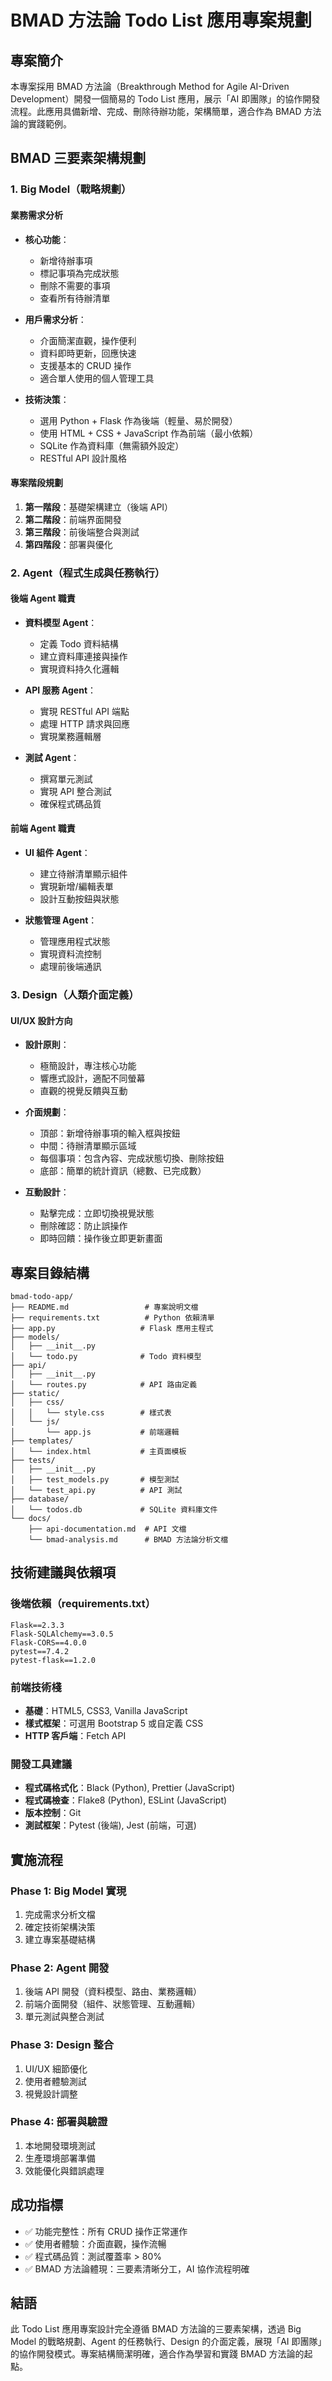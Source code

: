 # BMAD 方法論 Todo List 應用專案規劃

## 專案簡介

本專案採用 BMAD 方法論（Breakthrough Method for Agile AI-Driven Development）開發一個簡易的 Todo List 應用，展示「AI 即團隊」的協作開發流程。此應用具備新增、完成、刪除待辦功能，架構簡單，適合作為 BMAD 方法論的實踐範例。

## BMAD 三要素架構規劃

### 1. Big Model（戰略規劃）

#### 業務需求分析
- **核心功能**：
  - 新增待辦事項
  - 標記事項為完成狀態
  - 刪除不需要的事項
  - 查看所有待辦清單
  
- **用戶需求分析**：
  - 介面簡潔直觀，操作便利
  - 資料即時更新，回應快速
  - 支援基本的 CRUD 操作
  - 適合單人使用的個人管理工具

- **技術決策**：
  - 選用 Python + Flask 作為後端（輕量、易於開發）
  - 使用 HTML + CSS + JavaScript 作為前端（最小依賴）
  - SQLite 作為資料庫（無需額外設定）
  - RESTful API 設計風格

#### 專案階段規劃
1. **第一階段**：基礎架構建立（後端 API）
2. **第二階段**：前端界面開發
3. **第三階段**：前後端整合與測試
4. **第四階段**：部署與優化

### 2. Agent（程式生成與任務執行）

#### 後端 Agent 職責
- **資料模型 Agent**：
  - 定義 Todo 資料結構
  - 建立資料庫連接與操作
  - 實現資料持久化邏輯

- **API 服務 Agent**：
  - 實現 RESTful API 端點
  - 處理 HTTP 請求與回應
  - 實現業務邏輯層

- **測試 Agent**：
  - 撰寫單元測試
  - 實現 API 整合測試
  - 確保程式碼品質

#### 前端 Agent 職責
- **UI 組件 Agent**：
  - 建立待辦清單顯示組件
  - 實現新增/編輯表單
  - 設計互動按鈕與狀態

- **狀態管理 Agent**：
  - 管理應用程式狀態
  - 實現資料流控制
  - 處理前後端通訊

### 3. Design（人類介面定義）

#### UI/UX 設計方向
- **設計原則**：
  - 極簡設計，專注核心功能
  - 響應式設計，適配不同螢幕
  - 直觀的視覺反饋與互動

- **介面規劃**：
  - 頂部：新增待辦事項的輸入框與按鈕
  - 中間：待辦清單顯示區域
  - 每個事項：包含內容、完成狀態切換、刪除按鈕
  - 底部：簡單的統計資訊（總數、已完成數）

- **互動設計**：
  - 點擊完成：立即切換視覺狀態
  - 刪除確認：防止誤操作
  - 即時回饋：操作後立即更新畫面

## 專案目錄結構

```
bmad-todo-app/
├── README.md                 # 專案說明文檔
├── requirements.txt          # Python 依賴清單
├── app.py                   # Flask 應用主程式
├── models/
│   ├── __init__.py
│   └── todo.py              # Todo 資料模型
├── api/
│   ├── __init__.py
│   └── routes.py            # API 路由定義
├── static/
│   ├── css/
│   │   └── style.css        # 樣式表
│   └── js/
│       └── app.js           # 前端邏輯
├── templates/
│   └── index.html           # 主頁面模板
├── tests/
│   ├── __init__.py
│   ├── test_models.py       # 模型測試
│   └── test_api.py          # API 測試
├── database/
│   └── todos.db             # SQLite 資料庫文件
└── docs/
    ├── api-documentation.md  # API 文檔
    └── bmad-analysis.md      # BMAD 方法論分析文檔
```

## 技術建議與依賴項

### 後端依賴（requirements.txt）
```
Flask==2.3.3
Flask-SQLAlchemy==3.0.5
Flask-CORS==4.0.0
pytest==7.4.2
pytest-flask==1.2.0
```

### 前端技術棧
- **基礎**：HTML5, CSS3, Vanilla JavaScript
- **樣式框架**：可選用 Bootstrap 5 或自定義 CSS
- **HTTP 客戶端**：Fetch API

### 開發工具建議
- **程式碼格式化**：Black (Python), Prettier (JavaScript)
- **程式碼檢查**：Flake8 (Python), ESLint (JavaScript)
- **版本控制**：Git
- **測試框架**：Pytest (後端), Jest (前端，可選)

## 實施流程

### Phase 1: Big Model 實現
1. 完成需求分析文檔
2. 確定技術架構決策
3. 建立專案基礎結構

### Phase 2: Agent 開發
1. 後端 API 開發（資料模型、路由、業務邏輯）
2. 前端介面開發（組件、狀態管理、互動邏輯）
3. 單元測試與整合測試

### Phase 3: Design 整合
1. UI/UX 細節優化
2. 使用者體驗測試
3. 視覺設計調整

### Phase 4: 部署與驗證
1. 本地開發環境測試
2. 生產環境部署準備
3. 效能優化與錯誤處理

## 成功指標

- ✅ 功能完整性：所有 CRUD 操作正常運作
- ✅ 使用者體驗：介面直觀，操作流暢
- ✅ 程式碼品質：測試覆蓋率 > 80%
- ✅ BMAD 方法論體現：三要素清晰分工，AI 協作流程明確

## 結語

此 Todo List 應用專案設計完全遵循 BMAD 方法論的三要素架構，透過 Big Model 的戰略規劃、Agent 的任務執行、Design 的介面定義，展現「AI 即團隊」的協作開發模式。專案結構簡潔明確，適合作為學習和實踐 BMAD 方法論的起點。